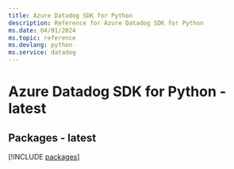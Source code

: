 ```yaml
---
title: Azure Datadog SDK for Python
description: Reference for Azure Datadog SDK for Python
ms.date: 04/01/2024
ms.topic: reference
ms.devlang: python
ms.service: datadog
---
```

# Azure Datadog SDK for Python - latest
## Packages - latest
[!INCLUDE [packages](datadog-index.md)]